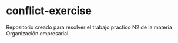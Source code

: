 # conflict-exercise
Repositorio creado para resolver el trabajo practico N2 de la materia Organización empresarial
